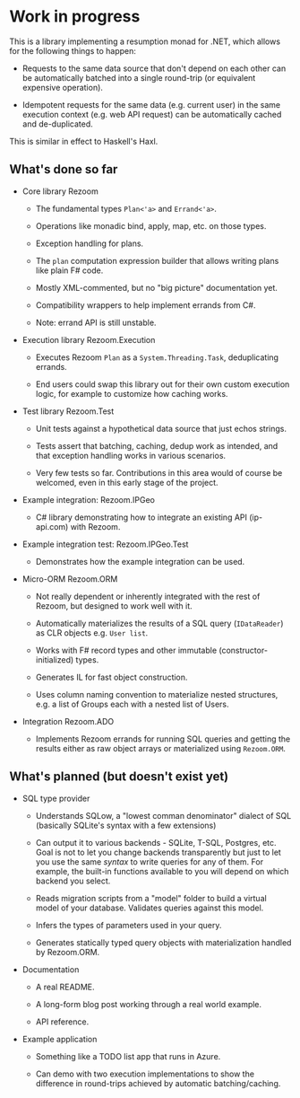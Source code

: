 # Work in progress

This is a library implementing a resumption monad for .NET, which
allows for the following things to happen:

* Requests to the same data source that don't depend on each other can be automatically batched into a single round-trip (or equivalent expensive operation).

* Idempotent requests for the same data (e.g. current user) in the same execution context (e.g. web API request) can be automatically cached and de-duplicated.

This is similar in effect to Haskell's Haxl.

## What's done so far

* Core library Rezoom

  * The fundamental types `Plan<'a>` and `Errand<'a>`.

  * Operations like monadic bind, apply, map, etc. on those types.

  * Exception handling for plans.

  * The `plan` computation expression builder that allows writing plans like plain F# code.

  * Mostly XML-commented, but no "big picture" documentation yet.

  * Compatibility wrappers to help implement errands from C#.

  * Note: errand API is still unstable.

* Execution library Rezoom.Execution

  * Executes Rezoom `Plan` as a `System.Threading.Task`, deduplicating errands.

  * End users could swap this library out for their own custom
    execution logic, for example to customize how caching works.

* Test library Rezoom.Test

  * Unit tests against a hypothetical data source that just echos strings.

  * Tests assert that batching, caching, dedup work as intended, and
    that exception handling works in various scenarios.

  * Very few tests so far. Contributions in this area would of course
    be welcomed, even in this early stage of the project.

* Example integration: Rezoom.IPGeo

  * C# library demonstrating how to integrate an existing API
    (ip-api.com) with Rezoom.

* Example integration test: Rezoom.IPGeo.Test

  * Demonstrates how the example integration can be used.

* Micro-ORM Rezoom.ORM

  * Not really dependent or inherently integrated with the rest of Rezoom, but designed to work well with it.

  * Automatically materializes the results of a SQL query (`IDataReader`) as CLR objects e.g. `User list`.

  * Works with F# record types and other immutable (constructor-initialized) types.

  * Generates IL for fast object construction.

  * Uses column naming convention to materialize nested structures, e.g. a list of Groups each with a nested list of Users.

* Integration Rezoom.ADO

  * Implements Rezoom errands for running SQL queries and getting the
    results either as raw object arrays or materialized using
    `Rezoom.ORM`.

## What's planned (but doesn't exist yet)

* SQL type provider

  * Understands SQLow, a "lowest comman denominator" dialect of SQL (basically SQLite's syntax with a few extensions)

  * Can output it to various backends - SQLite, T-SQL, Postgres, etc.
    Goal is not to let you change backends transparently but just to
    let you use the same _syntax_ to write queries for any of them.
    For example, the built-in functions available to you will depend
    on which backend you select.

  * Reads migration scripts from a "model" folder to build a virtual
    model of your database. Validates queries against this model.

  * Infers the types of parameters used in your query.

  * Generates statically typed query objects with materialization handled by Rezoom.ORM.

* Documentation

  * A real README.

  * A long-form blog post working through a real world example.

  * API reference.

* Example application

  * Something like a TODO list app that runs in Azure.

  * Can demo with two execution implementations to show the difference
    in round-trips achieved by automatic batching/caching.

